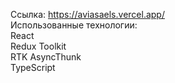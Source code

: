 Ссылка: https://aviasaels.vercel.app/  
Использованные технологии:  
React  
Redux Toolkit  
RTK AsyncThunk  
TypeScript  
